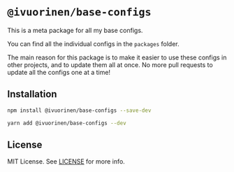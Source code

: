 # `@ivuorinen/base-configs`

This is a meta package for all my base configs.

You can find all the individual configs in the `packages` folder.

The main reason for this package is to make it easier to use these
configs in other projects, and to update them all at once.
No more pull requests to update all the configs one at a time!

## Installation

```bash
npm install @ivuorinen/base-configs --save-dev

yarn add @ivuorinen/base-configs --dev
```

## License

MIT License. See [LICENSE](LICENSE) for more info.
